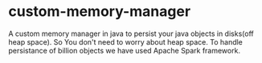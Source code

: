 # custom-memory-manager
A custom memory manager in java to persist your java objects in disks(off heap space). So You don't need to worry about heap space. To handle persistance of billion objects we have used Apache Spark framework.
